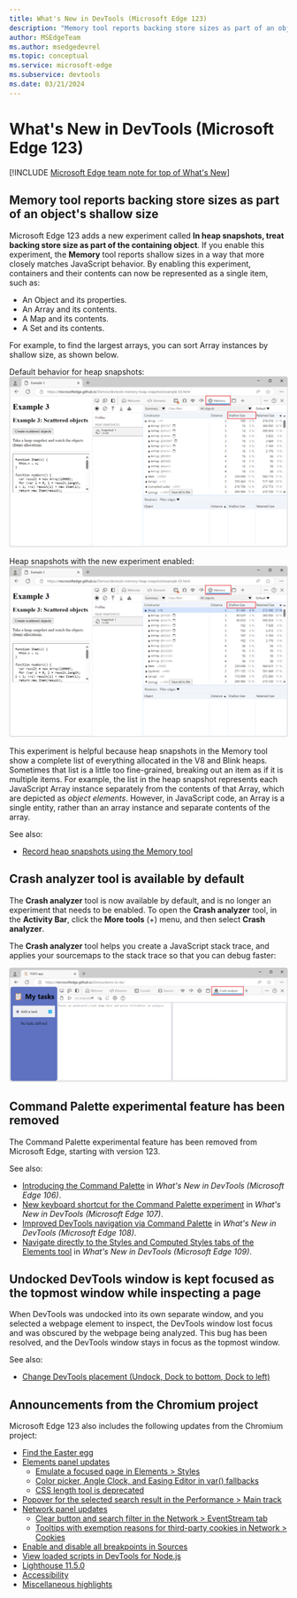 ```yaml
---
title: What's New in DevTools (Microsoft Edge 123)
description: "Memory tool reports backing store sizes as part of an object's shallow size. Crash analyzer tool is available by default. Command Palette experimental feature has been removed. Undocked DevTools window is kept focused as the topmost window while inspecting a page. And more."
author: MSEdgeTeam
ms.author: msedgedevrel
ms.topic: conceptual
ms.service: microsoft-edge
ms.subservice: devtools
ms.date: 03/21/2024
---
```

# What's New in DevTools (Microsoft Edge 123)

[!INCLUDE [Microsoft Edge team note for top of What's New](../../includes/edge-whats-new-note.md)]


<!-- ====================================================================== -->
## Memory tool reports backing store sizes as part of an object's shallow size

<!-- Subtitle: New experiment is available to make Shallow Size column in the Memory tool more helpful. -->

Microsoft Edge 123 adds a new experiment called **In heap snapshots, treat backing store size as part of the containing object**.  If you enable this experiment, the **Memory** tool reports shallow sizes in a way that more closely matches JavaScript behavior.  By enabling this experiment, containers and their contents can now be represented as a single item, such as:
* An Object and its properties.
* An Array and its contents.
* A Map and its contents.
* A Set and its contents.

For example, to find the largest arrays, you can sort Array​ instances by shallow size, as shown below.

Default behavior for heap snapshots:
![Heap snapshot default behavior](./devtools-123-images/heap-snapshot-default.png)

Heap snapshots with the new experiment enabled:
![Heap snapshot with experiment enabled](./devtools-123-images/heap-snapshot-with-experiment.png)

This experiment is helpful because heap snapshots in the Memory tool show a complete list of everything allocated in the V8 and Blink heaps.  Sometimes that list is a little too fine-grained, breaking out an item as if it is multiple items.  For example, the list in the heap snapshot represents each JavaScript Array instance separately from the contents of that Array, which are depicted as _object elements_.<!--todo: link-->  However, in JavaScript code, an Array is a single entity, rather than an array instance and separate contents of the array.

See also:
* [Record heap snapshots using the Memory tool](../../../memory-problems/heap-snapshots.md)


<!-- ====================================================================== -->
## Crash analyzer tool is available by default

<!-- Subtitle: The Crash analyzer tool has been moved out of DevTools Experiments and is available in More Tools on the Activity Bar. -->

The **Crash analyzer** tool is now available by default, and is no longer an experiment that needs to be enabled.  To open the **Crash analyzer** tool, in the **Activity Bar**, click the **More tools** (+) menu, and then select **Crash analyzer**.

The **Crash analyzer** tool helps you create a JavaScript stack trace, and applies your sourcemaps to the stack trace so that you can debug faster:

![The Crash analyzer tool](./devtools-123-images/crash-analyzer-tool.png)

<!--
See also:
* [Crash analyzer tool](../../../crash-analyzer/index.md)
the open PR 3086 -->


<!-- ====================================================================== -->
## Command Palette experimental feature has been removed

<!-- Subtitle: The Command Palette experiment has been removed. -->

The Command Palette experimental feature has been removed from Microsoft Edge, starting with version 123.

See also:
* [Introducing the Command Palette](../../2022/09/devtools-106.md#introducing-the-command-palette) in _What's New in DevTools (Microsoft Edge 106)_.
* [New keyboard shortcut for the Command Palette experiment](../../2022/10/devtools-107#new-keyboard-shortcut-for-the-command-palette-experiment) in _What's New in DevTools (Microsoft Edge 107)_.
* [Improved DevTools navigation via Command Palette](../../2022/12/devtools-108#improved-devtools-navigation-via-command-palette) in _What's New in DevTools (Microsoft Edge 108)_.
* [Navigate directly to the Styles and Computed Styles tabs of the Elements tool](../../2023/01/devtools-109#navigate-directly-to-the-styles-and-computed-styles-tabs-of-the-elements-tool) in _What's New in DevTools (Microsoft Edge 109)_.


<!-- ====================================================================== -->
## Undocked DevTools window is kept focused as the topmost window while inspecting a page

<!-- Subtitle: In recent versions of Microsoft Edge, the undocked DevTools window lost focus while you're inspecting a webpage. The DevTools window now stays in focus as the topmost window. -->

When DevTools was undocked into its own separate window, and you selected a webpage element to inspect, the DevTools window lost focus and was obscured by the webpage being analyzed.  This bug has been resolved, and the DevTools window stays in focus as the topmost window.

See also:
* [Change DevTools placement (Undock, Dock to bottom, Dock to left)](../../../customize/placement.md)


<!-- ====================================================================== -->
## Announcements from the Chromium project

Microsoft Edge 123 also includes the following updates from the Chromium project:

* [Find the Easter egg](https://developer.chrome.com/blog/new-in-devtools-123#easter-egg3)
* [Elements panel updates](https://developer.chrome.com/blog/new-in-devtools-123#elements)
   * [Emulate a focused page in Elements > Styles](https://developer.chrome.com/blog/new-in-devtools-123#focused-page)
   * [Color picker, Angle Clock, and Easing Editor in var() fallbacks](https://developer.chrome.com/blog/new-in-devtools-123#var-fallbacks)
   * [CSS length tool is deprecated](https://developer.chrome.com/blog/new-in-devtools-123#css-length)
* [Popover for the selected search result in the Performance > Main track](https://developer.chrome.com/blog/new-in-devtools-123#perf-popover)
* [Network panel updates](https://developer.chrome.com/blog/new-in-devtools-123#network)
   * [Clear button and search filter in the Network > EventStream tab](https://developer.chrome.com/blog/new-in-devtools-123#event-stream)
   * [Tooltips with exemption reasons for third-party cookies in Network > Cookies](https://developer.chrome.com/blog/new-in-devtools-123#3pc-exemption)
* [Enable and disable all breakpoints in Sources](https://developer.chrome.com/blog/new-in-devtools-123#breakpoints)
* [View loaded scripts in DevTools for Node.js](https://developer.chrome.com/blog/new-in-devtools-123#node-nav-tree)
* [Lighthouse 11.5.0](https://developer.chrome.com/blog/new-in-devtools-123#lighthouse)
* [Accessibility](https://developer.chrome.com/blog/new-in-devtools-123#accessibility)
* [Miscellaneous highlights](https://developer.chrome.com/blog/new-in-devtools-123#misc)
<!-- todo: maybe remove some links -->


<!-- ====================================================================== -->
<!-- uncomment if content is copied from developer.chrome.com to this page -->

<!-- > [!NOTE]
> Portions of this page are modifications based on work created and [shared by Google](https://developers.google.com/terms/site-policies) and used according to terms described in the [Creative Commons Attribution 4.0 International License](https://creativecommons.org/licenses/by/4.0).
> The original page for announcements from the Chromium project is [What's New in DevTools (Chrome 123)](https://developer.chrome.com/blog/new-in-devtools-123) and is authored by [Sofia Emelianova](https://developers.google.com/web/resources/contributors) (Senior Technical Writer working on Chrome DevTools at Google). -->


<!-- ====================================================================== -->
<!-- uncomment if content is copied from developer.chrome.com to this page -->

<!-- [![Creative Commons License](../../../../media/cc-logo/88x31.png)](https://creativecommons.org/licenses/by/4.0)
This work is licensed under a [Creative Commons Attribution 4.0 International License](https://creativecommons.org/licenses/by/4.0). -->

